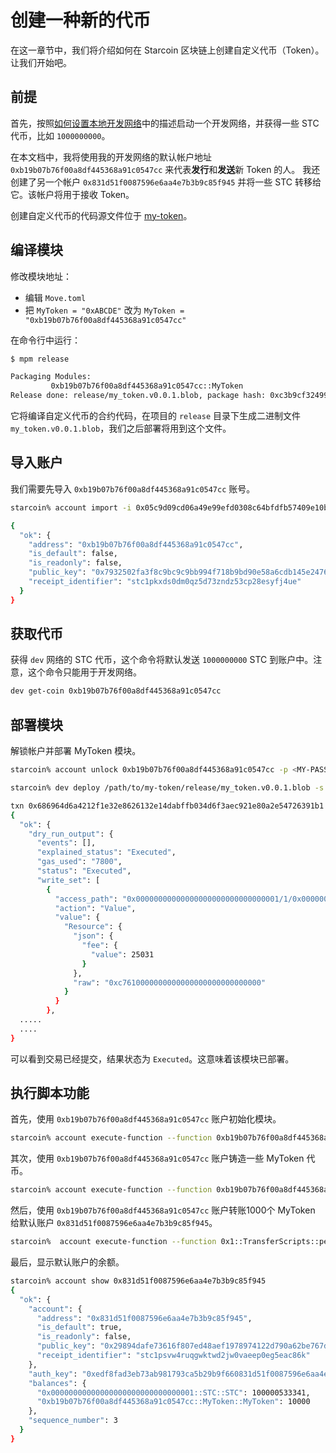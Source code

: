 # 创建一种新的代币

在这一章节中，我们将介绍如何在 Starcoin 区块链上创建自定义代币（Token）。让我们开始吧。

## 前提

首先，按照[如何设置本地开发网络](../../02-getting-started/02-setup/03-dev-network.md)中的描述启动一个开发网络，并获得一些 STC 代币，比如 `1000000000`。

在本文档中，我将使用我的开发网络的默认帐户地址 `0xb19b07b76f00a8df445368a91c0547cc` 来代表**发行**和**发送**新 Token 的人。
我还创建了另一个帐户 `0x831d51f0087596e6aa4e7b3b9c85f945` 并将一些 STC 转移给它。该帐户将用于接收 Token。

创建自定义代币的代码源文件位于 [my-token](https://github.com/starcoinorg/starcoin-cookbook/tree/main/examples/my-token)。

## 编译模块

修改模块地址：

- 编辑 `Move.toml`
- 把 `MyToken = "0xABCDE"` 改为 `MyToken = "0xb19b07b76f00a8df445368a91c0547cc"`

在命令行中运行：

```bash
$ mpm release

Packaging Modules:
         0xb19b07b76f00a8df445368a91c0547cc::MyToken
Release done: release/my_token.v0.0.1.blob, package hash: 0xc3b9cf32499f4bdf0a38d57f7c7c66a6f4df69881a8980bcda2106782dce88ba
```

它将编译自定义代币的合约代码，在项目的 `release` 目录下生成二进制文件 `my_token.v0.0.1.blob`，我们之后部署将用到这个文件。

## 导入账户

我们需要先导入 `0xb19b07b76f00a8df445368a91c0547cc` 账号。

```bash
starcoin% account import -i 0x05c9d09cd06a49e99efd0308c64bfdfb57409e10bc9e2a57cb4330cd946b4e83 -p <MY-PASSWORD>

{
  "ok": {
    "address": "0xb19b07b76f00a8df445368a91c0547cc",
    "is_default": false,
    "is_readonly": false,
    "public_key": "0x7932502fa3f8c9bc9c9bb994f718b9bd90e58a6cdb145e24769560d3c96254d2",
    "receipt_identifier": "stc1pkxds0dm0qz5d73zndz53cp28esyfj4ue"
  }
}
```

## 获取代币

获得 `dev` 网络的 STC 代币，这个命令将默认发送 `1000000000` STC 到账户中。注意，这个命令只能用于开发网络。

```bash
dev get-coin 0xb19b07b76f00a8df445368a91c0547cc
```

## 部署模块

解锁帐户并部署 MyToken 模块。

```bash
starcoin% account unlock 0xb19b07b76f00a8df445368a91c0547cc -p <MY-PASSWORD>
```

```bash
starcoin% dev deploy /path/to/my-token/release/my_token.v0.0.1.blob -s 0xb19b07b76f00a8df445368a91c0547cc -b

txn 0x686964d6a4212f1e32e8626132e14dabffb034d6f3aec921e80a2e54726391b1 submitted.
{
  "ok": {
    "dry_run_output": {
      "events": [],
      "explained_status": "Executed",
      "gas_used": "7800",
      "status": "Executed",
      "write_set": [
        {
          "access_path": "0x00000000000000000000000000000001/1/0x00000000000000000000000000000001::TransactionFee::TransactionFee<0x00000000000000000000000000000001::STC::STC>",
          "action": "Value",
          "value": {
            "Resource": {
              "json": {
                "fee": {
                  "value": 25031
                }
              },
              "raw": "0xc7610000000000000000000000000000"
            }
          }
        },
  .....
  ....
}
```

可以看到交易已经提交，结果状态为 `Executed`。这意味着该模块已部署。

## 执行脚本功能

首先，使用 `0xb19b07b76f00a8df445368a91c0547cc` 账户初始化模块。

```bash
starcoin% account execute-function --function 0xb19b07b76f00a8df445368a91c0547cc::MyToken::init -s 0xb19b07b76f00a8df445368a91c0547cc --blocking
```

其次，使用 `0xb19b07b76f00a8df445368a91c0547cc` 账户铸造一些 MyToken 代币。

```bash
starcoin% account execute-function --function 0xb19b07b76f00a8df445368a91c0547cc::MyToken::mint --blocking --arg 1000000u128 -s 0xb19b07b76f00a8df445368a91c0547cc
```

然后，使用 `0xb19b07b76f00a8df445368a91c0547cc` 账户转账1000个 MyToken 给默认账户 `0x831d51f0087596e6aa4e7b3b9c85f945`。

```bash
starcoin%  account execute-function --function 0x1::TransferScripts::peer_to_peer_v2 -t 0xb19b07b76f00a8df445368a91c0547cc::MyToken::MyToken --arg 0x831d51f0087596e6aa4e7b3b9c85f945 --arg 10000u128 -s 0xb19b07b76f00a8df445368a91c0547cc
```

最后，显示默认账户的余额。

```bash
starcoin% account show 0x831d51f0087596e6aa4e7b3b9c85f945
{
  "ok": {
    "account": {
      "address": "0x831d51f0087596e6aa4e7b3b9c85f945",
      "is_default": true,
      "is_readonly": false,
      "public_key": "0x29894dafe73616f807ed48aef1978974122d790a62be767d115f396b422cbb75",
      "receipt_identifier": "stc1psvw4ruqgwktwd2jw0vaeep0eg5eac86k"
    },
    "auth_key": "0xedf8fad3eb73ab981793ca5b29b9f660831d51f0087596e6aa4e7b3b9c85f945",
    "balances": {
      "0x00000000000000000000000000000001::STC::STC": 100000533341,
      "0xb19b07b76f00a8df445368a91c0547cc::MyToken::MyToken": 10000    <- 注意，已成功接收 MyToken 代币
    },
    "sequence_number": 3
  }
}
```
